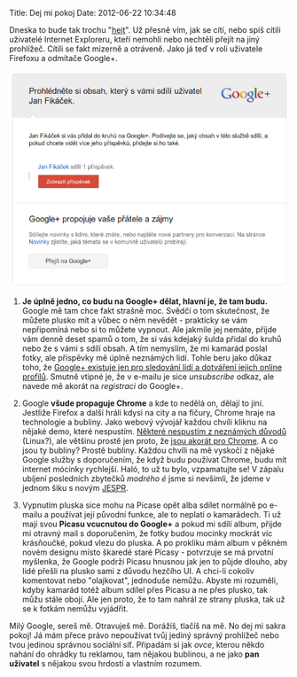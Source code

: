 Title: Dej mi pokoj
Date: 2012-06-22 10:34:48

Dneska to bude tak trochu "[hejt](http://www.1000vecicomeserou.cz/)". Už přesně vím, jak se cítí, nebo spíš cítili uživatelé Internet Exploreru, kteří nemohli nebo nechtěli přejít na jiný prohlížeč. Cítili se fakt mizerně a otráveně. Jako já teď v roli uživatele Firefoxu a odmítače Google+.

![Google+ otravuje](images/googleplus-sere.png)

1. **Je úplně jedno, co budu na Google+ dělat, hlavní je, že tam budu.** Google mě tam chce fakt strašně moc. Svědčí o tom skutečnost, že můžete plusko mít a vůbec o něm nevědět - prakticky se vám nepřipomíná nebo si to můžete vypnout. Ale jakmile jej nemáte, přijde vám denně deset spamů o tom, že si vás kdejaký šulda přidal do kruhů nebo že s vámi s sdílí obsah. A tím nemyslím, že mi kamarád poslal fotky, ale příspěvky mě úplně neznámých lidí. Tohle beru jako důkaz toho, že [Google+ existuje jen pro sledování lidí a dotváření jejich online profilů](http://www.wordtracker.com/blog/google-plus-matters). Smutně vtipné je, že v e-mailu je sice *unsubscribe* odkaz, ale navede mě akorát na *registraci* do Google+.

2. Google **všude propaguje Chrome** a kde to nedělá on, dělají to jiní. Jestliže Firefox a další hráli kdysi na city a na fičury, Chrome hraje na technologie a bubliny. Jako webový vývojář každou chvíli kliknu na nějaké demo, které nespustím. [Některé nespustím z neznámých důvodů](http://www.playmapscube.com/) (Linux?), ale většinu prostě jen proto, že [jsou akorát pro Chrome](http://www.zdrojak.cz/clanky/soap-opera-css-prefixu-aneb-webkit-property-vladne-vsem/). A co jsou ty bubliny? Prostě bubliny. Každou chvíli na mě vyskočí z nějaké Google služby s doporučením, že když budu používat Chrome, budu mít internet mócinky rychlejší. Haló, to už tu bylo, vzpamatujte se! V zápalu ubíjení posledních zbytečků *modrého é* jsme si nevšimli, že jdeme v jednom šiku s novým [JESPR](http://blog.macich.name/1097684535-co-je-jespr.html).

3. Vypnutím pluska sice mohu na Picase opět alba sdílet normálně po e-mailu a používat její původní funkce, ale to neplatí o kamarádech. Ti už mají svou **Picasu vcucnutou do Google+** a pokud mi sdílí album, přijde mi otravný mail s doporučením, že fotky budou mocinky mockrát víc krásňoučké, pokud vlezu do pluska. A po prokliku mám album v pěkném novém designu místo škaredé staré Picasy - potvrzuje se má prvotní myšlenka, že Google podrží Picasu hnusnou jak jen to půjde dlouho, aby lidé přešli na plusko sami z důvodu hezčího UI. A chci-li cokoliv komentovat nebo "olajkovat", jednoduše nemůžu. Abyste mi rozuměli, kdyby kamarád totéž album sdílel přes Picasu a ne přes plusko, tak můžu stále obojí. Ale jen proto, že to tam nahrál ze strany pluska, tak už se k fotkám nemůžu vyjádřit.

Milý Google, sereš mě. Otravuješ mě. Dorážíš, tlačíš na mě. No dej mi sakra pokoj! Já mám přece právo nepoužívat tvůj jediný správný prohlížeč nebo tvou jedinou správnou sociální síť. Připadám si jak *ovce*, kterou někdo nahání do ohrádky tu reklamou, tam nějakou bublinou, a ne jako **pan uživatel** s nějakou svou hrdostí a vlastním rozumem.
